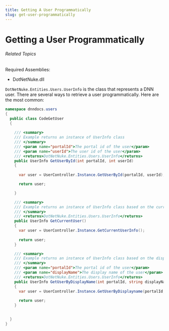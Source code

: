 ```yaml
---
title: Getting A User Programmatically
slug: get-user-programmatically
---
```


# Getting a User Programmatically

###### Related Topics

Required Assemblies:

* DotNetNuke.dll

`DotNetNuke.Entities.Users.UserInfo` is the class that represents a DNN user. There are 
several ways to retrieve a user programmatically. Here are the most common:

```csharp
namespace dnndocs.users
{
  public class CodeGetUser
  {
    
    /// <summary>
    /// Example returns an instance of UserInfo class
    /// </summary>
    /// <param name="portalId">The portal id of the user</param>
    /// <param name="userId">The user id of the user</param>
    /// <returns>DotNetNuke.Entities.Users.UserInfo</returns>
    public UserInfo GetUserById(int portalId, int userId)
    {
      
      var user = UserController.Instance.GetUserById(portalId, userId);

      return user;

    }

    /// <summary>
    /// Example returns an instance of UserInfo class based on the current user 
    /// </summary>
    /// <returns>DotNetNuke.Entities.Users.UserInfo</returns>
    public UserInfo GetCurrentUser()
    {
      var user = UserController.Instance.GetCurrentUserInfo();
      
      return user;
    }

    /// <summary>
    /// Example returns an instance of UserInfo class based on the display name 
    /// </summary>
    /// <param name="portalId">The portal id of the user</param>
    /// <param name="displayName">The display name of the user</param>
    /// <returns>DotNetNuke.Entities.Users.UserInfo</returns>
    public UserInfo GetUserByDisplayName(int portalId, string displayName)
    {
      var user = UserController.Instance.GetUserByDisplayname(portalId, displayName);
      
      return user;
    }   
    

  }
}
```






